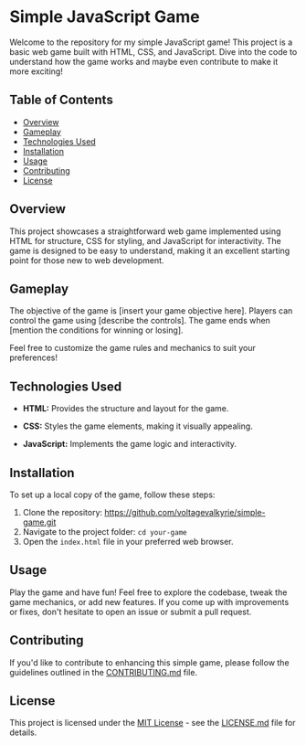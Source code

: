 # Simple JavaScript Game

Welcome to the repository for my simple JavaScript game! This project is a basic web game built with HTML, CSS, and JavaScript. Dive into the code to understand how the game works and maybe even contribute to make it more exciting!

## Table of Contents

- [Overview](#overview)
- [Gameplay](#gameplay)
- [Technologies Used](#technologies-used)
- [Installation](#installation)
- [Usage](#usage)
- [Contributing](#contributing)
- [License](#license)

## Overview

This project showcases a straightforward web game implemented using HTML for structure, CSS for styling, and JavaScript for interactivity. The game is designed to be easy to understand, making it an excellent starting point for those new to web development.

## Gameplay

The objective of the game is [insert your game objective here]. Players can control the game using [describe the controls]. The game ends when [mention the conditions for winning or losing].

Feel free to customize the game rules and mechanics to suit your preferences!

## Technologies Used

- **HTML:** Provides the structure and layout for the game.
  
- **CSS:** Styles the game elements, making it visually appealing.
  
- **JavaScript:** Implements the game logic and interactivity.

## Installation

To set up a local copy of the game, follow these steps:

1. Clone the repository: https://github.com/voltagevalkyrie/simple-game.git
2. Navigate to the project folder: `cd your-game`
3. Open the `index.html` file in your preferred web browser.

## Usage

Play the game and have fun! Feel free to explore the codebase, tweak the game mechanics, or add new features. If you come up with improvements or fixes, don't hesitate to open an issue or submit a pull request.

## Contributing

If you'd like to contribute to enhancing this simple game, please follow the guidelines outlined in the [CONTRIBUTING.md](CONTRIBUTING.md) file.

## License

This project is licensed under the [MIT License](LICENSE.md) - see the [LICENSE.md](LICENSE.md) file for details.
